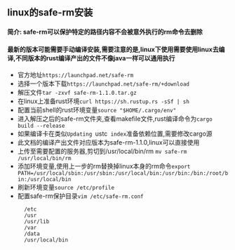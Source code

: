 ## linux的safe-rm安装
#### 简介: safe-rm可以保护特定的路径内容不会被意外执行的rm命令去删除

#### 最新的版本可能需要手动编译安装,需要注意的是,linux下使用需要使用linux去编译,不同版本的rust编译产出的文件不像java一样可以通用执行

- 官方地址`https://launchpad.net/safe-rm`
- 选择一个版本下载`https://launchpad.net/safe-rm/+download`
- 解压文件`tar -zxvf safe-rm-1.1.0.tar.gz `
- 在linux上准备rust环境`curl https://sh.rustup.rs -sSf | sh`
- 配置当前shell的rust环境变量`source "$HOME/.cargo/env"`
- 进入解压之后的safe-rm文件夹,查看makefile文件,rust编译命令为`cargo build --release`
- 如果编译卡在类似`Updating `ustc` index`准备依赖位置,需要修改cargo源
- 此文档的编译产出文件对应版本为safe-rm-1.1.0,linux可以直接使用
- 上传至需要配置的服务器,剪切到/usr/local/bin/rm `mv safe-rm /usr/local/bin/rm`
- 添加环境变量,使用上一步的rm替换掉linux本身的rm命令`export PATH=/usr/local/sbin:/usr/sbin:/usr/local/bin:/usr/bin:/bin:/root/bin:/usr/local/bin`
- 刷新环境变量`source /etc/profile`
- 配置safe-rm保护目录`vim /etc/safe-rm.conf`
  ```
    /etc
    /usr
    /usr/lib
    /var
    /data
    /usr/local/bin
  ```
